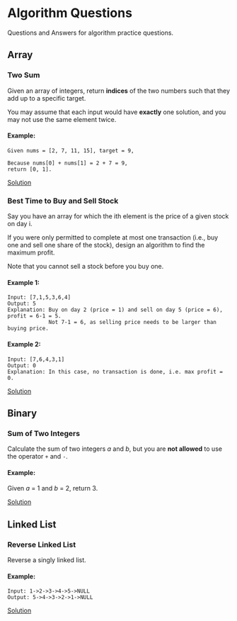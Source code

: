 Algorithm Questions
==

Questions and Answers for algorithm practice questions.

## Array

### Two Sum
Given an array of integers, return **indices** of the two numbers such that they add up to a specific target.

You may assume that each input would have **exactly** one solution, and you may not use the same element twice.

#### Example:
```
Given nums = [2, 7, 11, 15], target = 9,

Because nums[0] + nums[1] = 2 + 7 = 9,
return [0, 1].
```

[Solution](https://github.com/roromusic/Algorithms/blob/master/answers/array/TwoSum.js)

### Best Time to Buy and Sell Stock
Say you have an array for which the ith element is the price of a given stock on day i.

If you were only permitted to complete at most one transaction (i.e., buy one and sell one share of the stock), design an algorithm to find the maximum profit.

Note that you cannot sell a stock before you buy one.

#### Example 1:
```
Input: [7,1,5,3,6,4]
Output: 5
Explanation: Buy on day 2 (price = 1) and sell on day 5 (price = 6), profit = 6-1 = 5.
             Not 7-1 = 6, as selling price needs to be larger than buying price.
```
#### Example 2:
```
Input: [7,6,4,3,1]
Output: 0
Explanation: In this case, no transaction is done, i.e. max profit = 0.
```

[Solution](https://github.com/roromusic/Algorithms/blob/master/answers/array/MaxProfit.js)

## Binary

### Sum of Two Integers
Calculate the sum of two integers _a_ and _b_, but you are **not allowed** to use the operator `+` and `-`.

#### Example:
Given _a_ = 1 and _b_ = 2, return 3.

[Solution](https://github.com/roromusic/Algorithms/blob/master/answers/binary/GetSum.js)

## Linked List

### Reverse Linked List
Reverse a singly linked list.

#### Example:
```
Input: 1->2->3->4->5->NULL
Output: 5->4->3->2->1->NULL
```

[Solution](https://github.com/roromusic/Algorithms/blob/master/answers/linked_list/ReverseList.js)